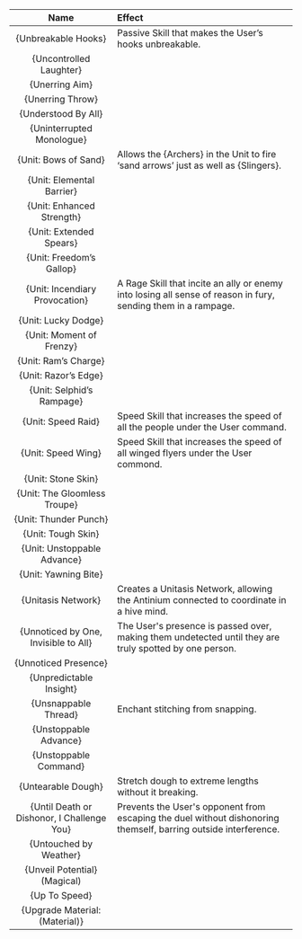 | **Name** | **Effect** |
|:--------:|:-----------|
| {Unbreakable Hooks} |Passive Skill that makes the User’s hooks unbreakable. |
| {Uncontrolled Laughter} | |
| {Unerring Aim} | |
| {Unerring Throw} | |
| {Understood By All} | |
| {Uninterrupted Monologue} | |
| {Unit: Bows of Sand} |Allows the {Archers} in the Unit to fire ‘sand arrows’ just as well as {Slingers}. |
| {Unit: Elemental Barrier} | |
| {Unit: Enhanced Strength} | |
| {Unit: Extended Spears} | |
| {Unit: Freedom’s Gallop} | |
| {Unit: Incendiary Provocation} |A Rage Skill that incite an ally or enemy into losing all sense of reason in fury, sending them in a rampage. |
| {Unit: Lucky Dodge} | |
| {Unit: Moment of Frenzy} | |
| {Unit: Ram’s Charge} | |
| {Unit: Razor’s Edge} | |
| {Unit: Selphid’s Rampage} | |
| {Unit: Speed Raid} |Speed Skill that increases the speed of all the people under the User command. |
| {Unit: Speed Wing} |Speed Skill that increases the speed of all winged flyers under the User commond. |
| {Unit: Stone Skin} | |
| {Unit: The Gloomless Troupe} | |
| {Unit: Thunder Punch} | |
| {Unit: Tough Skin} | |
| {Unit: Unstoppable Advance} | |
| {Unit: Yawning Bite} | |
| {Unitasis Network} |Creates a Unitasis Network, allowing the Antinium connected to coordinate in a hive mind. |
| {Unnoticed by One, Invisible to All} |The User's presence is passed over, making them undetected until they are truly spotted by one person. |
| {Unnoticed Presence} | |
| {Unpredictable Insight} | |
| {Unsnappable Thread} |Enchant stitching from snapping. |
| {Unstoppable Advance} | |
| {Unstoppable Command} | |
| {Untearable Dough} |Stretch dough to extreme lengths without it breaking. |
| {Until Death or Dishonor, I Challenge You} |Prevents the User's opponent from escaping the duel without dishonoring themself, barring outside interference. |
| {Untouched by Weather} | |
| {Unveil Potential}(Magical) | |
| {Up To Speed} | |
| {Upgrade Material: (Material)} | |
